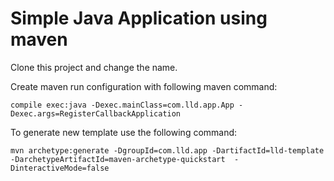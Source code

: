 # Simple Java Application using maven

Clone this project and change the name.

Create maven run configuration with following maven command:
```shell
compile exec:java -Dexec.mainClass=com.lld.app.App -Dexec.args=RegisterCallbackApplication
```

To generate new template use the following command:

```shell
mvn archetype:generate -DgroupId=com.lld.app -DartifactId=lld-template -DarchetypeArtifactId=maven-archetype-quickstart  -DinteractiveMode=false
```